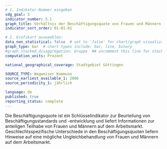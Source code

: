 ```yaml
---
# 1. Indikator-Nummer eingeben 
sdg_goal: 5
indicator_number: 5.1
graph_title: Verhältnis der Beschäftigungsquote von Frauen und Männern 
indicator_sort_order: 01-01-01

# 2. Grafikart auswaehlen: 
data_non_statistical: false  # set to 'false' for chart/graph visualization 
graph_type: bar  # chart types include: bar, line, binary 
#graph_stacked_disaggregation: Gruppe  ## uncomment this line for stacked bars. eplace 'Geschlecht' with the field of aggregation. 
computation_units: Prozent

national_geographical_coverage: Stadtgebiet Göttingen

SOURCE_TYPE: Wegweiser Kommune
source_earliest_available_1: 2006
source_periodicity_1: jährlich

language: de   
published: true 
reporting_status: complete
---
```

Die Beschäftigungsquote ist ein Schlüsselindikator zur Beurteilung von Beschäftigungsstandards und -entwicklung und liefert Informationen zur anteiligen Teilhabe von Frauen und Männern auf dem Arbeitsmarkt. Geschlechtsspezifische Unterschiede in den Beschäftigungsquoten liefern Hinweise auf eine mögliche Ungleichbehandlung von Frauen und Männern auf dem Arbeitsmarkt. 
